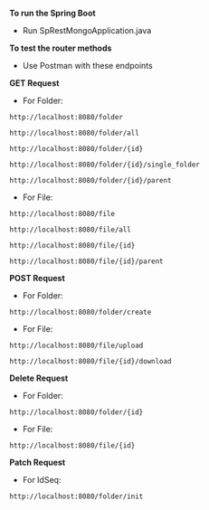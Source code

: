 **To run the Spring Boot**

- Run SpRestMongoApplication.java

**To test the router methods**

- Use Postman with these endpoints


**GET Request**
- For Folder:
```
http://localhost:8080/folder

http://localhost:8080/folder/all

http://localhost:8080/folder/{id}

http://localhost:8080/folder/{id}/single_folder

http://localhost:8080/folder/{id}/parent
```

- For File:
```
http://localhost:8080/file

http://localhost:8080/file/all

http://localhost:8080/file/{id}

http://localhost:8080/file/{id}/parent

```


**POST Request**
- For Folder:
```
http://localhost:8080/folder/create
```

- For File:
```
http://localhost:8080/file/upload

http://localhost:8080/file/{id}/download
```

**Delete Request**
- For Folder:
```
http://localhost:8080/folder/{id}
```

- For File:
```
http://localhost:8080/file/{id}
```

**Patch Request**
- For IdSeq:
```
http://localhost:8080/folder/init
```